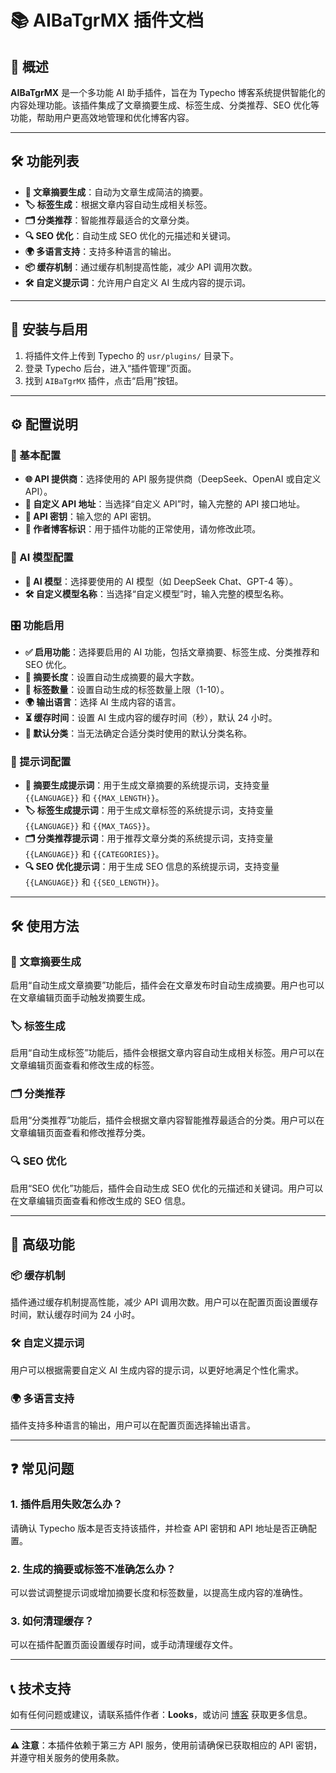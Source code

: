# 📚 AIBaTgrMX 插件文档

## 🎯 概述

**AIBaTgrMX** 是一个多功能 AI 助手插件，旨在为 Typecho 博客系统提供智能化的内容处理功能。该插件集成了文章摘要生成、标签生成、分类推荐、SEO 优化等功能，帮助用户更高效地管理和优化博客内容。

---

## 🛠️ 功能列表

- **📝 文章摘要生成**：自动为文章生成简洁的摘要。
- **🏷️ 标签生成**：根据文章内容自动生成相关标签。
- **🗂️ 分类推荐**：智能推荐最适合的文章分类。
- **🔍 SEO 优化**：自动生成 SEO 优化的元描述和关键词。
- **🌍 多语言支持**：支持多种语言的输出。
- **📦 缓存机制**：通过缓存机制提高性能，减少 API 调用次数。
- **🛠️ 自定义提示词**：允许用户自定义 AI 生成内容的提示词。

---

## 🚀 安装与启用

1. 将插件文件上传到 Typecho 的 `usr/plugins/` 目录下。
2. 登录 Typecho 后台，进入“插件管理”页面。
3. 找到 `AIBaTgrMX` 插件，点击“启用”按钮。

---

## ⚙️ 配置说明

### 🔧 基本配置

- **🌐 API 提供商**：选择使用的 API 服务提供商（DeepSeek、OpenAI 或自定义 API）。
- **🔗 自定义 API 地址**：当选择“自定义 API”时，输入完整的 API 接口地址。
- **🔑 API 密钥**：输入您的 API 密钥。
- **📌 作者博客标识**：用于插件功能的正常使用，请勿修改此项。

### 🤖 AI 模型配置

- **🧠 AI 模型**：选择要使用的 AI 模型（如 DeepSeek Chat、GPT-4 等）。
- **🛠️ 自定义模型名称**：当选择“自定义模型”时，输入完整的模型名称。

### 🎛️ 功能启用

- **✅ 启用功能**：选择要启用的 AI 功能，包括文章摘要、标签生成、分类推荐和 SEO 优化。
- **📏 摘要长度**：设置自动生成摘要的最大字数。
- **🔢 标签数量**：设置自动生成的标签数量上限（1-10）。
- **🌍 输出语言**：选择 AI 生成内容的语言。
- **⏳ 缓存时间**：设置 AI 生成内容的缓存时间（秒），默认 24 小时。
- **📂 默认分类**：当无法确定合适分类时使用的默认分类名称。

### 📝 提示词配置

- **📝 摘要生成提示词**：用于生成文章摘要的系统提示词，支持变量 `{{LANGUAGE}}` 和 `{{MAX_LENGTH}}`。
- **🏷️ 标签生成提示词**：用于生成文章标签的系统提示词，支持变量 `{{LANGUAGE}}` 和 `{{MAX_TAGS}}`。
- **🗂️ 分类推荐提示词**：用于推荐文章分类的系统提示词，支持变量 `{{LANGUAGE}}` 和 `{{CATEGORIES}}`。
- **🔍 SEO 优化提示词**：用于生成 SEO 信息的系统提示词，支持变量 `{{LANGUAGE}}` 和 `{{SEO_LENGTH}}`。

---

## 🛠️ 使用方法

### 📝 文章摘要生成

启用“自动生成文章摘要”功能后，插件会在文章发布时自动生成摘要。用户也可以在文章编辑页面手动触发摘要生成。

### 🏷️ 标签生成

启用“自动生成标签”功能后，插件会根据文章内容自动生成相关标签。用户可以在文章编辑页面查看和修改生成的标签。

### 🗂️ 分类推荐

启用“分类推荐”功能后，插件会根据文章内容智能推荐最适合的分类。用户可以在文章编辑页面查看和修改推荐分类。

### 🔍 SEO 优化

启用“SEO 优化”功能后，插件会自动生成 SEO 优化的元描述和关键词。用户可以在文章编辑页面查看和修改生成的 SEO 信息。

---

## 🚀 高级功能

### 📦 缓存机制

插件通过缓存机制提高性能，减少 API 调用次数。用户可以在配置页面设置缓存时间，默认缓存时间为 24 小时。

### 🛠️ 自定义提示词

用户可以根据需要自定义 AI 生成内容的提示词，以更好地满足个性化需求。

### 🌍 多语言支持

插件支持多种语言的输出，用户可以在配置页面选择输出语言。

---

## ❓ 常见问题

### 1. 插件启用失败怎么办？

请确认 Typecho 版本是否支持该插件，并检查 API 密钥和 API 地址是否正确配置。

### 2. 生成的摘要或标签不准确怎么办？

可以尝试调整提示词或增加摘要长度和标签数量，以提高生成内容的准确性。

### 3. 如何清理缓存？

可以在插件配置页面设置缓存时间，或手动清理缓存文件。

---

## 📞 技术支持

如有任何问题或建议，请联系插件作者：**Looks**，或访问 [博客](https://blog.tgrmx.cn) 获取更多信息。

---

**⚠️ 注意**：本插件依赖于第三方 API 服务，使用前请确保已获取相应的 API 密钥，并遵守相关服务的使用条款。